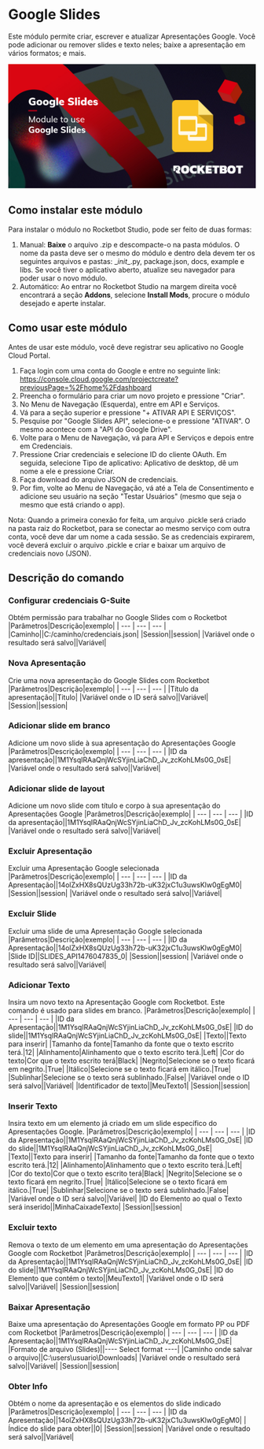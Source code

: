 



# Google Slides
  
Este módulo permite criar, escrever e atualizar Apresentações Google. Você pode adicionar ou remover slides e texto neles; baixe a apresentação em vários formatos; e mais.  

  
![banner](imgs/BannerGoogleSlides.jpg)


## Como instalar este módulo
  
Para instalar o módulo no Rocketbot Studio, pode ser feito de duas formas:
1. Manual: __Baixe__ o arquivo .zip e descompacte-o na pasta módulos. O nome da pasta deve ser o mesmo do módulo e dentro dela devem ter os seguintes arquivos e pastas: \__init__.py, package.json, docs, example e libs. Se você tiver o aplicativo aberto, atualize seu navegador para poder usar o novo módulo.
2. Automático: Ao entrar no Rocketbot Studio na margem direita você encontrará a seção **Addons**, selecione **Install Mods**, procure o módulo desejado e aperte instalar.  

## Como usar este módulo

Antes de usar este módulo, você deve registrar seu aplicativo no Google Cloud Portal.

1. Faça login com uma conta do Google e entre no seguinte link: https://console.cloud.google.com/projectcreate?previousPage=%2Fhome%2Fdashboard
2. Preencha o formulário para criar um novo projeto e pressione "Criar".
3. No Menu de Navegação (Esquerda), entre em API e Serviços.
4. Vá para a seção superior e pressione "+ ATIVAR API E SERVIÇOS".
5. Pesquise por "Google Slides API", selecione-o e pressione "ATIVAR". O mesmo acontece com a "API do Google Drive".
6. Volte para o Menu de Navegação, vá para API e Serviços e depois entre em Credenciais.
7. Pressione Criar credenciais e selecione ID do cliente OAuth. Em seguida, selecione Tipo de aplicativo: Aplicativo de desktop, dê um nome a ele e pressione Criar.
8. Faça download do arquivo JSON de credenciais.
9. Por fim, volte ao Menu de Navegação, vá até a Tela de Consentimento e adicione seu usuário na seção "Testar Usuários" (mesmo que seja o mesmo que está criando o 
app).

Nota: Quando a primeira conexão for feita, um arquivo .pickle será criado na pasta raiz do Rocketbot, para se conectar ao mesmo serviço com outra conta, você deve dar um nome a cada sessão. Se as credenciais expirarem, você deverá excluir o arquivo .pickle e criar e baixar um arquivo de credenciais novo (JSON).

## Descrição do comando

### Configurar credenciais G-Suite
  
Obtém permissão para trabalhar no Google Slides com o Rocketbot
|Parâmetros|Descrição|exemplo|
| --- | --- | --- |
|Caminho||C:/caminho/credenciais.json|
|Session||session|
|Variável onde o resultado será salvo||Variável|

### Nova Apresentação
  
Crie uma nova apresentação do Google Slides com Rocketbot
|Parâmetros|Descrição|exemplo|
| --- | --- | --- |
|Título da apresentação||Titulo|
|Variável onde o ID será salvo||Variável|
|Session||session|

### Adicionar slide em branco
  
Adicione um novo slide à sua apresentação do Apresentações Google
|Parâmetros|Descrição|exemplo|
| --- | --- | --- |
|ID da apresentação||1M1YsqIRAaQnjWcSYjinLiaChD_Jv_zcKohLMs0G_0sE|
|Variável onde o resultado será salvo||Variável|

### Adicionar slide de layout
  
Adicione um novo slide com título e corpo à sua apresentação do Apresentações Google
|Parâmetros|Descrição|exemplo|
| --- | --- | --- |
|ID da apresentação||1M1YsqIRAaQnjWcSYjinLiaChD_Jv_zcKohLMs0G_0sE|
|Variável onde o resultado será salvo||Variável|

### Excluir Apresentação
  
Excluir uma Apresentação Google selecionada
|Parâmetros|Descrição|exemplo|
| --- | --- | --- |
|ID da Apresentação||14olZxHX8sQUzUg33h72b-uK32jxC1u3uwsKlw0gEgM0|
|Session||session|
|Variável onde o resultado será salvo||Variável|

### Excluir Slide
  
Excluir uma slide de uma Apresentação Google selecionada
|Parâmetros|Descrição|exemplo|
| --- | --- | --- |
|ID da Apresentação||14olZxHX8sQUzUg33h72b-uK32jxC1u3uwsKlw0gEgM0|
|Slide ID||SLIDES_API1476047835_0|
|Session||session|
|Variável onde o resultado será salvo||Variável|

### Adicionar Texto
  
Insira um novo texto na Apresentação Google com Rocketbot. Este comando é usado para slides em branco.
|Parâmetros|Descrição|exemplo|
| --- | --- | --- |
|ID da Apresentação||1M1YsqIRAaQnjWcSYjinLiaChD_Jv_zcKohLMs0G_0sE|
|ID do slide||1M1YsqIRAaQnjWcSYjinLiaChD_Jv_zcKohLMs0G_0sE|
|Texto||Texto para inserir|
|Tamanho da fonte|Tamanho da fonte que o texto escrito terá.|12|
|Alinhamento|Alinhamento que o texto escrito terá.|Left|
|Cor do texto|Cor que o texto escrito terá|Black|
|Negrito|Selecione se o texto ficará em negrito.|True|
|Itálico|Selecione se o texto ficará em itálico.|True|
|Sublinhar|Selecione se o texto será sublinhado.|False|
|Variável onde o ID será salvo||Variável|
|Identificador de texto||MeuTexto1|
|Session||session|

### Inserir Texto
  
Insira texto em um elemento já criado em um slide específico do Apresentações Google.
|Parâmetros|Descrição|exemplo|
| --- | --- | --- |
|ID da Apresentação||1M1YsqIRAaQnjWcSYjinLiaChD_Jv_zcKohLMs0G_0sE|
|ID do slide||1M1YsqIRAaQnjWcSYjinLiaChD_Jv_zcKohLMs0G_0sE|
|Texto||Texto para inserir|
|Tamanho da fonte|Tamanho da fonte que o texto escrito terá.|12|
|Alinhamento|Alinhamento que o texto escrito terá.|Left|
|Cor do texto|Cor que o texto escrito terá|Black|
|Negrito|Selecione se o texto ficará em negrito.|True|
|Itálico|Selecione se o texto ficará em itálico.|True|
|Sublinhar|Selecione se o texto será sublinhado.|False|
|Variável onde o ID será salvo||Variável|
|ID do Elemento ao qual o Texto será inserido||MinhaCaixadeTexto|
|Session||session|

### Excluir texto
  
Remova o texto de um elemento em uma apresentação do Apresentações Google com Rocketbot
|Parâmetros|Descrição|exemplo|
| --- | --- | --- |
|ID da Apresentação||1M1YsqIRAaQnjWcSYjinLiaChD_Jv_zcKohLMs0G_0sE|
|ID do slide||1M1YsqIRAaQnjWcSYjinLiaChD_Jv_zcKohLMs0G_0sE|
|ID do Elemento que contém o texto||MeuTexto1|
|Variável onde o ID será salvo||Variável|
|Session||session|

### Baixar Apresentação
  
Baixe uma apresentação do Apresentações Google em formato PP ou PDF com Rocketbot
|Parâmetros|Descrição|exemplo|
| --- | --- | --- |
|ID da Apresentação||1M1YsqIRAaQnjWcSYjinLiaChD_Jv_zcKohLMs0G_0sE|
|Formato de arquivo (Slides)||---- Select format ----|
|Caminho onde salvar o arquivo||C:\users\usuario\Downloads|
|Variável onde o resultado será salvo||Variável|
|Session||session|

### Obter Info
  
Obtém o nome da apresentação e os elementos do slide indicado
|Parâmetros|Descrição|exemplo|
| --- | --- | --- |
|ID da Apresentação||14olZxHX8sQUzUg33h72b-uK32jxC1u3uwsKlw0gEgM0|
|Índice do slide para obter||0|
|Session||session|
|Variável onde o resultado será salvo||Variável|
